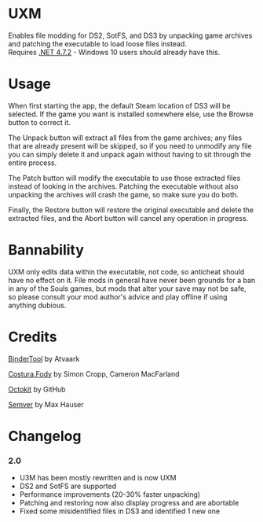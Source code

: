 
# UXM
Enables file modding for DS2, SotFS, and DS3 by unpacking game archives and patching the executable to load loose files instead.  
Requires [.NET 4.7.2](https://www.microsoft.com/net/download/thank-you/net472) - Windows 10 users should already have this.  

# Usage
When first starting the app, the default Steam location of DS3 will be selected. If the game you want is installed somewhere else, use the Browse button to correct it.

The Unpack button will extract all files from the game archives; any files that are already present will be skipped, so if you need to unmodify any file you can simply delete it and unpack again without having to sit through the entire process.

The Patch button will modify the executable to use those extracted files instead of looking in the archives. Patching the executable without also unpacking the archives will crash the game, so make sure you do both.

Finally, the Restore button will restore the original executable and delete the extracted files, and the Abort button will cancel any operation in progress.

# Bannability
UXM only edits data within the executable, not code, so anticheat should have no effect on it. File mods in general have never been grounds for a ban in any of the Souls games, but mods that alter your save may not be safe, so please consult your mod author's advice and play offline if using anything dubious.

# Credits
[BinderTool](https://github.com/Atvaark/BinderTool) by Atvaark

[Costura.Fody](https://github.com/Fody/Costura) by Simon Cropp, Cameron MacFarland

[Octokit](https://github.com/octokit/octokit.net) by GitHub

[Semver](https://github.com/maxhauser/semver) by Max Hauser

# Changelog
### 2.0
* U3M has been mostly rewritten and is now UXM
* DS2 and SotFS are supported
* Performance improvements (20-30% faster unpacking)
* Patching and restoring now also display progress and are abortable
* Fixed some misidentified files in DS3 and identified 1 new one